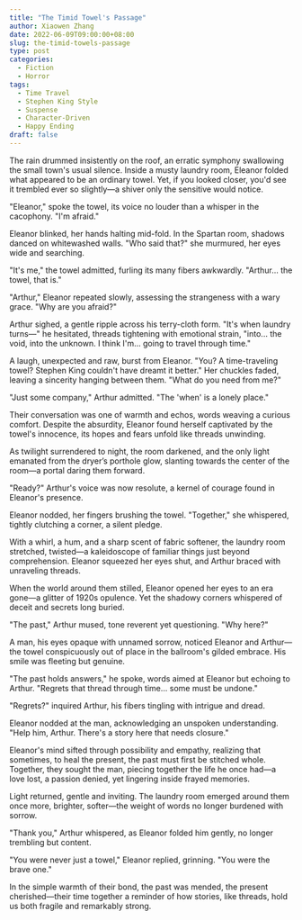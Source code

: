 ```yaml
---
title: "The Timid Towel's Passage"
author: Xiaowen Zhang
date: 2022-06-09T09:00:00+08:00
slug: the-timid-towels-passage
type: post
categories:
  - Fiction
  - Horror
tags:
  - Time Travel
  - Stephen King Style
  - Suspense
  - Character-Driven
  - Happy Ending
draft: false
---
```


The rain drummed insistently on the roof, an erratic symphony swallowing the small town's usual silence. Inside a musty laundry room, Eleanor folded what appeared to be an ordinary towel. Yet, if you looked closer, you'd see it trembled ever so slightly—a shiver only the sensitive would notice.

"Eleanor," spoke the towel, its voice no louder than a whisper in the cacophony. "I'm afraid."

Eleanor blinked, her hands halting mid-fold. In the Spartan room, shadows danced on whitewashed walls. "Who said that?" she murmured, her eyes wide and searching.

"It's me," the towel admitted, furling its many fibers awkwardly. "Arthur... the towel, that is."

"Arthur," Eleanor repeated slowly, assessing the strangeness with a wary grace. "Why are you afraid?"

Arthur sighed, a gentle ripple across his terry-cloth form. "It's when laundry turns—" he hesitated, threads tightening with emotional strain, "into... the void, into the unknown. I think I'm... going to travel through time."

A laugh, unexpected and raw, burst from Eleanor. "You? A time-traveling towel? Stephen King couldn't have dreamt it better." Her chuckles faded, leaving a sincerity hanging between them. "What do you need from me?"

"Just some company," Arthur admitted. "The 'when' is a lonely place."

Their conversation was one of warmth and echos, words weaving a curious comfort. Despite the absurdity, Eleanor found herself captivated by the towel's innocence, its hopes and fears unfold like threads unwinding.

As twilight surrendered to night, the room darkened, and the only light emanated from the dryer’s porthole glow, slanting towards the center of the room—a portal daring them forward.

"Ready?" Arthur's voice was now resolute, a kernel of courage found in Eleanor's presence.

Eleanor nodded, her fingers brushing the towel. "Together," she whispered, tightly clutching a corner, a silent pledge.

With a whirl, a hum, and a sharp scent of fabric softener, the laundry room stretched, twisted—a kaleidoscope of familiar things just beyond comprehension. Eleanor squeezed her eyes shut, and Arthur braced with unraveling threads.

When the world around them stilled, Eleanor opened her eyes to an era gone—a glitter of 1920s opulence. Yet the shadowy corners whispered of deceit and secrets long buried. 

"The past," Arthur mused, tone reverent yet questioning. "Why here?"

A man, his eyes opaque with unnamed sorrow, noticed Eleanor and Arthur—the towel conspicuously out of place in the ballroom's gilded embrace. His smile was fleeting but genuine.

"The past holds answers," he spoke, words aimed at Eleanor but echoing to Arthur. "Regrets that thread through time... some must be undone."

"Regrets?" inquired Arthur, his fibers tingling with intrigue and dread.

Eleanor nodded at the man, acknowledging an unspoken understanding. "Help him, Arthur. There's a story here that needs closure."

Eleanor's mind sifted through possibility and empathy, realizing that sometimes, to heal the present, the past must first be stitched whole. Together, they sought the man, piecing together the life he once had—a love lost, a passion denied, yet lingering inside frayed memories.

Light returned, gentle and inviting. The laundry room emerged around them once more, brighter, softer—the weight of words no longer burdened with sorrow.

"Thank you," Arthur whispered, as Eleanor folded him gently, no longer trembling but content.

"You were never just a towel," Eleanor replied, grinning. "You were the brave one."

In the simple warmth of their bond, the past was mended, the present cherished—their time together a reminder of how stories, like threads, hold us both fragile and remarkably strong.